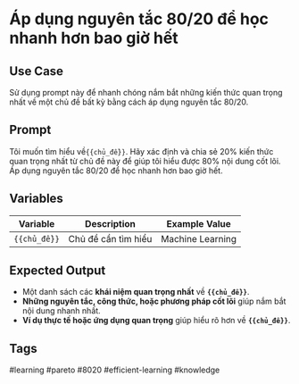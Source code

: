 # Áp dụng nguyên tắc 80/20 để học nhanh hơn bao giờ hết  

## **Use Case**  
Sử dụng prompt này để nhanh chóng nắm bắt những kiến thức quan trọng nhất về một chủ đề bất kỳ bằng cách áp dụng nguyên tắc 80/20.  

## **Prompt**  
Tôi muốn tìm hiểu về`{{chủ_đề}}`.
Hãy xác định và chia sẻ 20% kiến thức quan trọng nhất từ chủ đề này để giúp tôi hiểu được 80% nội dung cốt lõi.
Áp dụng nguyên tắc 80/20 để học nhanh hơn bao giờ hết.

## **Variables**  
| Variable | Description | Example Value |
|----------|------------|--------------|
| `{{chủ_đề}}` | Chủ đề cần tìm hiểu | Machine Learning |

## **Expected Output**  
- Một danh sách các **khái niệm quan trọng nhất** về **`{{chủ_đề}}`**.  
- **Những nguyên tắc, công thức, hoặc phương pháp cốt lõi** giúp nắm bắt nội dung nhanh nhất.  
- **Ví dụ thực tế hoặc ứng dụng quan trọng** giúp hiểu rõ hơn về **`{{chủ_đề}}`**.  

## **Tags**  
#learning #pareto #8020 #efficient-learning #knowledge  
